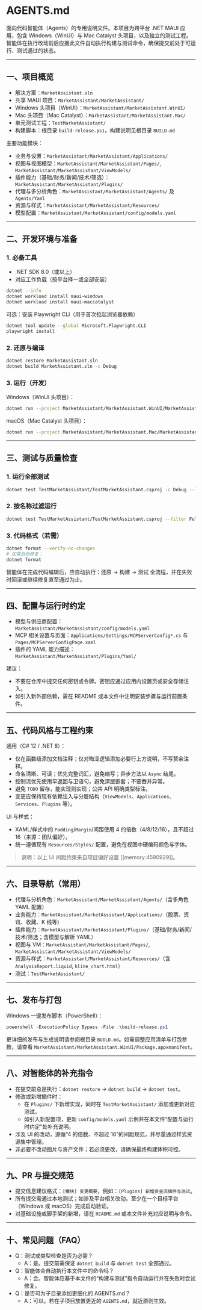 # AGENTS.md

面向代码智能体（Agents）的专用说明文件。本项目为跨平台 .NET MAUI 应用，包含 Windows（WinUI）与 Mac Catalyst 头项目，以及独立的测试工程。智能体在执行改动前后应据此文件自动执行构建与测试命令，确保提交前处于可运行、测试通过的状态。

---

## 一、项目概览

- 解决方案：`MarketAssistant.sln`
- 共享 MAUI 项目：`MarketAssistant/MarketAssistant/`
- Windows 头项目（WinUI）：`MarketAssistant/MarketAssistant.WinUI/`
- Mac 头项目（Mac Catalyst）：`MarketAssistant/MarketAssistant.Mac/`
- 单元测试工程：`TestMarketAssistant/`
- 构建脚本：根目录 `build-release.ps1`，构建说明见根目录 `BUILD.md`

主要功能模块：

- 业务与设置：`MarketAssistant/MarketAssistant/Applications/`
- 视图与视图模型：`MarketAssistant/MarketAssistant/Pages/`, `MarketAssistant/MarketAssistant/ViewModels/`
- 插件能力（基础/财务/新闻/技术/筛选）：`MarketAssistant/MarketAssistant/Plugins/`
- 代理与多分析角色：`MarketAssistant/MarketAssistant/Agents/` 及 `Agents/Yaml`
- 资源与样式：`MarketAssistant/MarketAssistant/Resources/`
- 模型配置：`MarketAssistant/MarketAssistant/config/models.yaml`

---

## 二、开发环境与准备

### 1. 必备工具

- .NET SDK 8.0（或以上）
- 对应工作负载（按平台择一或全部安装）

```bash
dotnet --info
dotnet workload install maui-windows
dotnet workload install maui-maccatalyst
```

可选：安装 Playwright CLI（用于首次拉起浏览器依赖）

```bash
dotnet tool update --global Microsoft.Playwright.CLI
playwright install
```

### 2. 还原与编译

```bash
dotnet restore MarketAssistant.sln
dotnet build MarketAssistant.sln -c Debug
```

### 3. 运行（开发）

Windows（WinUI 头项目）：

```bash
dotnet run --project MarketAssistant/MarketAssistant.WinUI/MarketAssistant.WinUI.csproj -c Debug
```

macOS（Mac Catalyst 头项目）：

```bash
dotnet run --project MarketAssistant/MarketAssistant.Mac/MarketAssistant.Mac.csproj -c Debug
```

---

## 三、测试与质量检查

### 1. 运行全部测试

```bash
dotnet test TestMarketAssistant/TestMarketAssistant.csproj -c Debug --logger "trx;LogFileName=TestResults.trx"
```

### 2. 按名称过滤运行

```bash
dotnet test TestMarketAssistant/TestMarketAssistant.csproj --filter FullyQualifiedName~StockServiceTest
```

### 3. 代码格式（若需）

```bash
dotnet format --verify-no-changes
# 如需自动修复：
dotnet format
```

智能体在完成代码编辑后，应自动执行：还原 → 构建 → 测试 全流程，并在失败时回滚或继续修复直至通过为止。

---

## 四、配置与运行时约定

- 模型与供应商配置：`MarketAssistant/MarketAssistant/config/models.yaml`
- MCP 相关设置与页面：`Applications/Settings/MCPServerConfig*.cs` 与 `Pages/MCPServerConfigPage.xaml`
- 插件的 YAML 能力描述：`MarketAssistant/MarketAssistant/Plugins/Yaml/`

建议：

- 不要在仓库中提交任何密钥或令牌。密钥应通过应用内设置页或安全存储注入。
- 如引入新外部依赖，需在 README 或本文件中注明安装步骤与运行前置条件。

---

## 五、代码风格与工程约束

通用（C# 12 / .NET 8）：

- 仅在函数级添加文档注释；仅对晦涩逻辑添加必要行上方说明，不写赘余注释。
- 命名清晰、可读；优先完整词汇，避免缩写；异步方法以 `Async` 结尾。
- 控制流优先使用早返回与卫语句，避免深层嵌套；不要吞并异常。
- 避免 `TODO` 留存，能实现则实现；公共 API 明确类型标注。
- 变更应保持现有依赖注入与分层结构（`ViewModels`、`Applications`、`Services`、`Plugins` 等）。

UI 与样式：

- XAML/样式中的 `Padding`/`Margin`/间距使用 4 的倍数（4/8/12/16），且不超过 16（来源：团队偏好）。
- 统一遵循现有 `Resources/Styles/` 配置，避免在视图中硬编码颜色与字体。

> 说明：以上 UI 间距约束来自项目偏好设置 [[memory:4590929]]。

---

## 六、目录导航（常用）

- 代理与分析角色：`MarketAssistant/MarketAssistant/Agents/`（含多角色 YAML 配置）
- 业务能力：`MarketAssistant/MarketAssistant/Applications/`（股票、资讯、收藏、K 线等）
- 插件能力：`MarketAssistant/MarketAssistant/Plugins/`（基础/财务/新闻/技术/筛选；含模型与解析 YAML）
- 视图与 VM：`MarketAssistant/MarketAssistant/Pages/`, `MarketAssistant/MarketAssistant/ViewModels/`
- 资源与样式：`MarketAssistant/MarketAssistant/Resources/`（含 `AnalysisReport.liquid`, `kline_chart.html`）
- 测试：`TestMarketAssistant/`

---

## 七、发布与打包

Windows 一键发布脚本（PowerShell）：

```powershell
powershell -ExecutionPolicy Bypass -File .\build-release.ps1
```

更详细的发布与生成说明请参阅根目录 `BUILD.md`。如需调整应用清单与打包参数，请查看 `MarketAssistant/MarketAssistant.WinUI/Package.appxmanifest`。

---

## 八、对智能体的补充指令

- 在提交前总是执行：`dotnet restore` → `dotnet build` → `dotnet test`。
- 修改或新增插件时：
  - 在 `Plugins/` 下新增实现，同时在 `TestMarketAssistant/` 添加或更新对应测试。
  - 如引入新配置项，更新 `config/models.yaml` 示例并在本文件“配置与运行时约定”处补充说明。
- 涉及 UI 的改动，遵循“4 的倍数、不超过 16”的间距规范，并尽量通过样式资源集中管理。
- 非必要不改动图片与资产文件；若必须更改，请确保最终构建体积可控。

---

## 九、PR 与提交规范

- 提交信息建议格式：`[模块] 变更概要`，例如：`[Plugins] 新增资金流插件与测试`。
- 所有提交需通过本地测试；如涉及平台相关改动，至少在一个目标平台（Windows 或 macOS）完成启动验证。
- 对基础设施或脚手架的新增，请在 `README.md` 或本文件补充对应说明与命令。

---

## 十、常见问题（FAQ）

- Q：测试或类型检查是否为必需？
  - A：是。提交前需保证 `dotnet build` 与 `dotnet test` 全部通过。
- Q：智能体会自动执行本文件中的命令吗？
  - A：会。智能体应基于本文件的“构建与测试”指令自动运行并在失败时尝试修复。
- Q：是否可为子目录添加更细化的 AGENTS.md？
  - A：可以。若在子项目放置更近的 `AGENTS.md`，就近原则生效。



